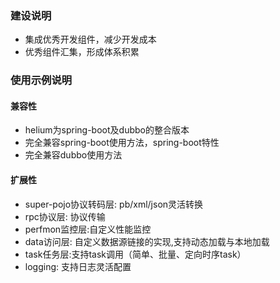 ### 建设说明
* 集成优秀开发组件，减少开发成本
* 优秀组件汇集，形成体系积累

### 使用示例说明
#### 兼容性
* helium为spring-boot及dubbo的整合版本
* 完全兼容spring-boot使用方法，spring-boot特性
* 完全兼容dubbo使用方法
#### 扩展性
* super-pojo协议转码层: pb/xml/json灵活转换
* rpc协议层: 协议传输
* perfmon监控层:自定义性能监控
* data访问层: 自定义数据源链接的实现,支持动态加载与本地加载
* task任务层:支持task调用（简单、批量、定向时序task）
* logging: 支持日志灵活配置
   
